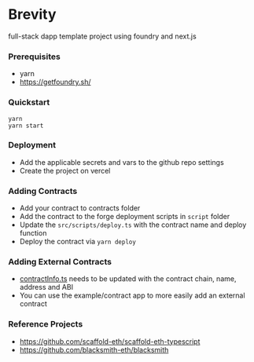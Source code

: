 # Brevity

full-stack dapp template project using foundry and next.js

### Prerequisites

* yarn
* https://getfoundry.sh/

### Quickstart

```
yarn
yarn start
```

### Deployment

* Add the applicable secrets and vars to the github repo settings
* Create the project on vercel

### Adding Contracts

* Add your contract to contracts folder
* Add the contract to the forge deployment scripts in ```script``` folder
* Update the ```src/scripts/deploy.ts``` with the contract name and deploy function
* Deploy the contract via ```yarn deploy```

### Adding External Contracts
* [contractInfo.ts](contractInfo.ts) needs to be updated with the contract chain, name, address and ABI
* You can use the example/contract app to more easily add an external contract

### Reference Projects

* https://github.com/scaffold-eth/scaffold-eth-typescript
* https://github.com/blacksmith-eth/blacksmith